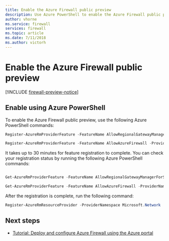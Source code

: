```yaml
---
title: Enable the Azure Firewall public preview
description: Use Azure PowerShell to enable the Azure Firewall public preview
author: vhorne
ms.service: firewall
services: firewall
ms.topic: article
ms.date: 7/11/2018
ms.author: victorh
---
```


# Enable the Azure Firewall public preview

[!INCLUDE [firewall-preview-notice](../../includes/firewall-preview-notice.md)]

## Enable using Azure PowerShell

To enable the Azure Firewall public preview, use the following Azure PowerShell commands:

```powershell
Register-AzureRmProviderFeature -FeatureName AllowRegionalGatewayManagerForSecureGateway -ProviderNamespace Microsoft.Network

Register-AzureRmProviderFeature -FeatureName AllowAzureFirewall -ProviderNamespace Microsoft.Network
```

It takes up to 30 minutes for feature registration to complete. You can check your registration status by running the following Azure PowerShell commands:

```powershell

Get-AzureRmProviderFeature -FeatureName AllowRegionalGatewayManagerForSecureGateway -ProviderNamespace Microsoft.Network

Get-AzureRmProviderFeature -FeatureName AllowAzureFirewall -ProviderNamespace Microsoft.Network
```
After the registration is complete, run the following command:

```powershell
Register-AzureRmResourceProvider -ProviderNamespace Microsoft.Network
```

## Next steps

- [Tutorial: Deploy and configure Azure Firewall using the Azure portal](tutorial-firewall-deploy-portal.md)

